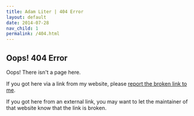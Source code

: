 ```yaml
---
title: Adam Liter | 404 Error
layout: default
date: 2014-07-28
nav_child: 1
permalink: /404.html
---
```


## Oops! 404 Error

Oops! There isn't a page here.

If you got here via a link from my website, please [report the broken link to me][contact].

If you got here from an external link, you may want to let the maintainer of that website know that the link is broken.

[contact]: http://adamliter.org/contact/
